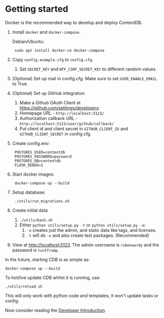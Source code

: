 # Getting started

Docker is the recommended way to develop and deploy ContentDB.

1. Install `docker` and `docker-compose`.

	Debian/Ubuntu:

		sudo apt install docker-ce docker-compose

2. Copy `config.example.cfg` to `config.cfg`.

	1. Set `SECRET_KEY` and `WTF_CSRF_SECRET_KEY` to different random values.

3. (Optional) Set up mail in config.cfg.
   Make sure to set `USER_ENABLE_EMAIL` to True.

4. (Optional) Set up GitHub integration
	1. Make a Github OAuth Client at <https://github.com/settings/developers>:
	2. Homepage URL - `http://localhost:5123/`
	3. Authorization callback URL - `http://localhost:5123/user/github/callback/`
	4. Put client id and client secret in `GITHUB_CLIENT_ID` and `GITHUB_CLIENT_SECRET` in config.cfg.

5. Create config.env:

		POSTGRES_USER=contentdb
		POSTGRES_PASSWORD=password
		POSTGRES_DB=contentdb
		FLASK_DEBUG=1

6. Start docker images:

		docker-compose up --build

7. Setup database:

		./utils/run_migrations.sh

8. Create initial data
	1. `./utils/bash.sh`
	2. Either `python utils/setup.py -t` or `python utils/setup.py -o`:
	  	1. `-o` creates just the admin, and static data like tags, and licenses.
	  	2. `-t` will do `-o` and also create test packages. (Recommended)

9. View at <http://localhost:5123>.
   The admin username is `rubenwardy` and the password is `tuckfrump`.

In the future, starting CDB is as simple as:

	docker-compose up --build

To hot/live update CDB whilst it is running, use:

	./utils/reload.sh

This will only work with python code and templates, it won't update tasks or config.

Now consider reading the [Developer Introduction](dev_intro.md).

